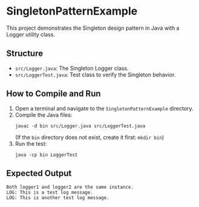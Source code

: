 # SingletonPatternExample

This project demonstrates the Singleton design pattern in Java with a Logger utility class.

## Structure
- `src/Logger.java`: The Singleton Logger class.
- `src/LoggerTest.java`: Test class to verify the Singleton behavior.

## How to Compile and Run

1. Open a terminal and navigate to the `SingletonPatternExample` directory.
2. Compile the Java files:
   ```
   javac -d bin src/Logger.java src/LoggerTest.java
   ```
   (If the `bin` directory does not exist, create it first: `mkdir bin`)
3. Run the test:
   ```
   java -cp bin LoggerTest
   ```

## Expected Output
```
Both logger1 and logger2 are the same instance.
LOG: This is a test log message.
LOG: This is another test log message.
``` 